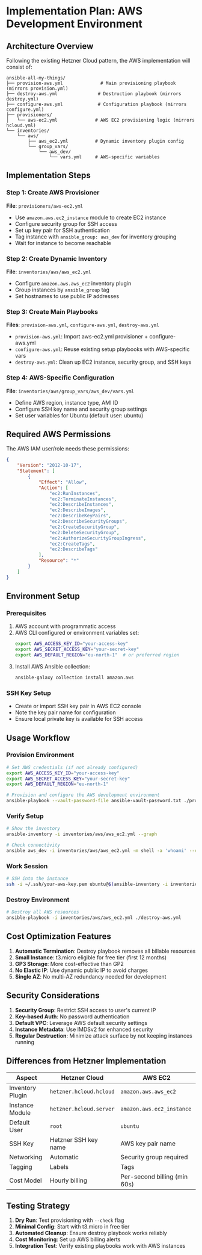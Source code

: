 # Implementation Plan: AWS Development Environment

## Architecture Overview

Following the existing Hetzner Cloud pattern, the AWS implementation will consist of:

```
ansible-all-my-things/
├── provision-aws.yml              # Main provisioning playbook (mirrors provision.yml)
├── destroy-aws.yml               # Destruction playbook (mirrors destroy.yml)
├── configure-aws.yml             # Configuration playbook (mirrors configure.yml)
├── provisioners/
│   └── aws-ec2.yml              # AWS EC2 provisioning logic (mirrors hcloud.yml)
└── inventories/
    └── aws/
        ├── aws_ec2.yml          # Dynamic inventory plugin config
        └── group_vars/
            └── aws_dev/
                └── vars.yml     # AWS-specific variables
```

## Implementation Steps

### Step 1: Create AWS Provisioner
**File**: `provisioners/aws-ec2.yml`
- Use `amazon.aws.ec2_instance` module to create EC2 instance
- Configure security group for SSH access
- Set up key pair for SSH authentication
- Tag instance with `ansible_group: aws_dev` for inventory grouping
- Wait for instance to become reachable

### Step 2: Create Dynamic Inventory
**File**: `inventories/aws/aws_ec2.yml`
- Configure `amazon.aws.aws_ec2` inventory plugin
- Group instances by `ansible_group` tag
- Set hostnames to use public IP addresses

### Step 3: Create Main Playbooks
**Files**: `provision-aws.yml`, `configure-aws.yml`, `destroy-aws.yml`
- `provision-aws.yml`: Import aws-ec2.yml provisioner + configure-aws.yml
- `configure-aws.yml`: Reuse existing setup playbooks with AWS-specific vars
- `destroy-aws.yml`: Clean up EC2 instance, security group, and SSH keys

### Step 4: AWS-Specific Configuration
**File**: `inventories/aws/group_vars/aws_dev/vars.yml`
- Define AWS region, instance type, AMI ID
- Configure SSH key name and security group settings
- Set user variables for Ubuntu (default user: ubuntu)

## Required AWS Permissions

The AWS IAM user/role needs these permissions:
```json
{
    "Version": "2012-10-17",
    "Statement": [
        {
            "Effect": "Allow",
            "Action": [
                "ec2:RunInstances",
                "ec2:TerminateInstances",
                "ec2:DescribeInstances",
                "ec2:DescribeImages",
                "ec2:DescribeKeyPairs",
                "ec2:DescribeSecurityGroups",
                "ec2:CreateSecurityGroup",
                "ec2:DeleteSecurityGroup",
                "ec2:AuthorizeSecurityGroupIngress",
                "ec2:CreateTags",
                "ec2:DescribeTags"
            ],
            "Resource": "*"
        }
    ]
}
```

## Environment Setup

### Prerequisites
1. AWS account with programmatic access
2. AWS CLI configured or environment variables set:
   ```bash
   export AWS_ACCESS_KEY_ID="your-access-key"
   export AWS_SECRET_ACCESS_KEY="your-secret-key"
   export AWS_DEFAULT_REGION="eu-north-1"  # or preferred region
   ```
3. Install AWS Ansible collection:
   ```bash
   ansible-galaxy collection install amazon.aws
   ```

### SSH Key Setup
- Create or import SSH key pair in AWS EC2 console
- Note the key pair name for configuration
- Ensure local private key is available for SSH access

## Usage Workflow

### Provision Environment
```bash
# Set AWS credentials (if not already configured)
export AWS_ACCESS_KEY_ID="your-access-key"
export AWS_SECRET_ACCESS_KEY="your-secret-key"
export AWS_DEFAULT_REGION="eu-north-1"

# Provision and configure the AWS development environment
ansible-playbook --vault-password-file ansible-vault-password.txt ./provision-aws.yml
```

### Verify Setup
```bash
# Show the inventory
ansible-inventory -i inventories/aws/aws_ec2.yml --graph

# Check connectivity
ansible aws_dev -i inventories/aws/aws_ec2.yml -m shell -a 'whoami' --extra-vars "ansible_user=ubuntu"
```

### Work Session
```bash
# SSH into the instance
ssh -i ~/.ssh/your-aws-key.pem ubuntu@$(ansible-inventory -i inventories/aws/aws_ec2.yml --list | jq -r '.aws_dev.hosts[0]')
```

### Destroy Environment
```bash
# Destroy all AWS resources
ansible-playbook -i inventories/aws/aws_ec2.yml ./destroy-aws.yml
```

## Cost Optimization Features

1. **Automatic Termination**: Destroy playbook removes all billable resources
2. **Small Instance**: t3.micro eligible for free tier (first 12 months)
3. **GP3 Storage**: More cost-effective than GP2
4. **No Elastic IP**: Use dynamic public IP to avoid charges
5. **Single AZ**: No multi-AZ redundancy needed for development

## Security Considerations

1. **Security Group**: Restrict SSH access to user's current IP
2. **Key-based Auth**: No password authentication
3. **Default VPC**: Leverage AWS default security settings
4. **Instance Metadata**: Use IMDSv2 for enhanced security
5. **Regular Destruction**: Minimize attack surface by not keeping instances running

## Differences from Hetzner Implementation

| Aspect | Hetzner Cloud | AWS EC2 |
|--------|---------------|---------|
| Inventory Plugin | `hetzner.hcloud.hcloud` | `amazon.aws.aws_ec2` |
| Instance Module | `hetzner.hcloud.server` | `amazon.aws.ec2_instance` |
| Default User | `root` | `ubuntu` |
| SSH Key | Hetzner SSH key name | AWS key pair name |
| Networking | Automatic | Security group required |
| Tagging | Labels | Tags |
| Cost Model | Hourly billing | Per-second billing (min 60s) |

## Testing Strategy

1. **Dry Run**: Test provisioning with `--check` flag
2. **Minimal Config**: Start with t3.micro in free tier
3. **Automated Cleanup**: Ensure destroy playbook works reliably
4. **Cost Monitoring**: Set up AWS billing alerts
5. **Integration Test**: Verify existing playbooks work with AWS instances
